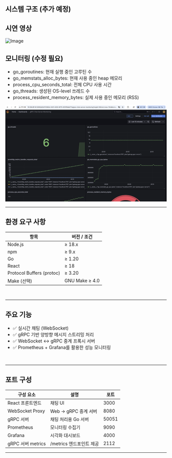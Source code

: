 ## 시스템 구조 (추가 예정)

## 시연 영상

![Image](https://github.com/user-attachments/assets/cdde98bc-1a20-4120-83a0-ea785bca81d5)

## 모니터링 (수정 필요)

- go_goroutines: 현재 실행 중인 고루틴 수
- go_memstats_alloc_bytes: 현재 사용 중인 heap 메모리
- process_cpu_seconds_total: 전체 CPU 사용 시간
- go_threads: 생성된 OS-level 쓰레드 수
- process_resident_memory_bytes: 실제 사용 중인 메모리 (RSS)


<img src="image-1.png" alt="gRPC 모니터링 대시보드" width="600"/>

---

## 환경 요구 사항

| 항목 | 버전 / 조건 |
|------|--------------|
| Node.js | ≥ 18.x |
| npm | ≥ 9.x |
| Go | ≥ 1.20 |
| React | ≥ 18 |
| Protocol Buffers (protoc) | ≥ 3.20 |
| Make (선택)  | GNU Make ≥ 4.0     |

<br/>

---

## 주요 기능

- ✅ 실시간 채팅 (WebSocket)
- ✅ gRPC 기반 양방향 메시지 스트리밍 처리
- ✅ WebSocket ↔ gRPC 중계 프록시 서버
- ✅ Prometheus + Grafana를 활용한 성능 모니터링

<br/>

---

## 포트 구성

| 구성 요소          | 설명                          | 포트   |
|-------------------|-------------------------------|--------|
| React 프론트엔드   | 채팅 UI                        | 3000   |
| WebSocket Proxy   | Web → gRPC 중계 서버           | 8080   |
| gRPC 서버         | 채팅 처리용 Go 서버            | 50051  |
| Prometheus        | 모니터링 수집기                | 9090   |
| Grafana           | 시각화 대시보드                | 4000   |
| gRPC 서버 metrics | /metrics 엔드포인트 제공       | 2112   |

---


